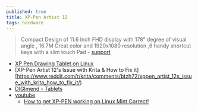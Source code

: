 ```yaml
---
published: true
title: XP-Pen Artist 12
tags: hardware
---
```

> Compact Design of 11.6 Inch FHD display with 178° degree of visual angle , 16.7M Great color and 1920x1080 resolution ,6 handy shortcut keys with a slim touch Pad - [support](https://www.xp-pen.com/search/index.html?keyword=artist+12)

- [XP Pen Drawing Tablet on Linux](https://www.reddit.com/r/linux/comments/8ajaqt/xp_pen_drawing_tablet_on_linux/)
- [XP-Pen Artist 12's Issue with Krita & How to Fix it][https://www.reddit.com/r/krita/comments/btzh72/xppen_artist_12s_issue_with_krita_how_to_fix_it/)
- [DIGImend - Tablets](https://digimend.github.io/tablets/)
- [youtube](https://www.youtube.com/results?search_query=xp-pen+12+linux)
	- [How to get XP-PEN working on Linux Mint Correct!](https://www.youtube.com/watch?v=bnrtPoo6-d8)